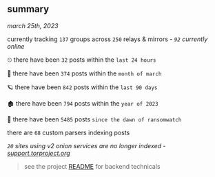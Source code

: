 
## summary
_march 25th, 2023_

currently tracking `137` groups across `250` relays & mirrors - _`92` currently online_

⏲ there have been `32` posts within the `last 24 hours`

🦈 there have been `374` posts within the `month of march`

🪐 there have been `842` posts within the `last 90 days`

🏚 there have been `794` posts within the `year of 2023`

🦕 there have been `5485` posts `since the dawn of ransomwatch`

there are `68` custom parsers indexing posts

_`20` sites using v2 onion services are no longer indexed - [support.torproject.org](https://support.torproject.org/onionservices/v2-deprecation/)_

> see the project [README](https://github.com/joshhighet/ransomwatch#ransomwatch--) for backend technicals
